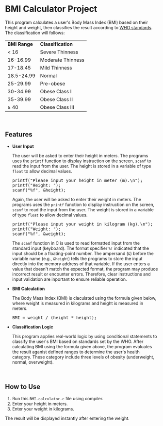# BMI Calculator Project

This program calculates a user's Body Mass Index (BMI) based on their height and weight, then classifies the result according to [WHO standards](https://www.who.int/data/gho/data/themes/topics/topic-details/GHO/body-mass-index). The classification will follows:
<table>
   <tr>
      <td><strong>BMI Range</strong></td>
      <td><strong>Classification</strong></td>
   </tr>
   <tr>
      <td>&lt; 16</td>
      <td>Severe Thinness</td>
   </tr>
   <tr>
      <td>16-16.99</td>
      <td>Moderate Thinness</td>
   </tr>
   <tr>
      <td>17-18.45</td>
      <td>Mild Thinness</td>
   </tr>
   <tr>
      <td>18.5-24.99</td>
      <td>Normal</td>
   </tr>
   <tr>
      <td>25-29.99</td>
      <td>Pre-obese</td>
   </tr>
   <tr>
      <td>30-34.99</td>
      <td>Obese Class I</td>
   </tr>
   <tr>
      <td>35-39.99</td>
      <td>Obese Class II</td>
   </tr>
   <tr>
      <td>≥ 40</td>
      <td>Obese Class III</td>
   </tr>
</table>

<br>

## Features

-  **User Input**
   <p>The user will be asked to enter their height in meters. The programs uses the <code>printf</code> function to display instruction on the screen, <code>scanf</code> to read the input from the user. The height is stored in a variable of type <code>float</code> to allow decimal values.</p>
   <pre>
   printf("Please input your height in meter (m).\n");
   printf("Height: ");
   scanf("%f", &height);
   </pre>
   
   <p>Again, the user will be asked to enter their weight in meters. The programs uses the <code>printf</code> function to display instruction on the screen, <code>scanf</code> to read the input from the user. The weight is stored in a variable of type <code>float</code> to allow decimal values.</p>
   <pre>
   printf("Please input your weight in kilogram (kg).\n");
   printf("Weight: ");
   scanf("%f", &weight);
   </pre>

   <p>The <code>scanf</code> function in C is used to read formatted input from the standard input (keyboard). The format specifier <code>%f</code> indicated that the input should be a floating-point number. The ampersand (<code>&</code>) before the variable name (e.g., <code>&height</code>) tells the programs to store the input directly into the memory address of that variable. If the user enters a value that doesn't match the expected format, the program may produce incorrect result or encounter errors. Therefore, clear instructions and input validation are inportant to ensure reliable operation.</p>

-  **BMI Calculation**
   <p>The Body Mass Index (BMI) is claculated using the formula given below, where weight is measured in kilograms and height is measured in meters.
   <pre>
   BMI = weight / (height * height);
   </pre>
   
-  **Classification Logic**
   <p>   This program applies real-world logic by using conditional statements to classify the user's BMI based on standards set by the WHO. After calculating BMI using the formula given above, the program evaluates the result aganist defined ranges to determine the user's health category. These category include three levels of obesity (underweight, normal, overweight).</p>

<br>

## How to Use
1. Run this <code>BMI-calculator.c</code> file using compiler.
2. Enter your height in meters.
3. Enter your weight in kilograms.
<p>The result will be displayed instantly after entering the weight.</p>
